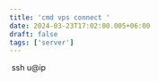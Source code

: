 ```yaml
---
title: 'cmd vps connect '
date: 2024-03-23T17:02:00.005+06:00
draft: false
tags: ['server']
---
```


 ssh u@ip